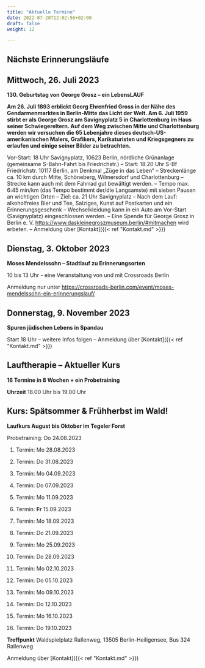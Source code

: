 ```yaml
---
title: "Aktuelle Termine"
date: 2022-07-28T12:02:56+02:00
draft: false
weight: 12

---
```

## Nächste Erinnerungsläufe 


## Mittwoch, 26. Juli 2023

__130. Geburtstag von George Grosz – ein LebensLAUF__

__Am 26. Juli 1893 erblickt Georg Ehrenfried Gross in der Nähe des Gendarmenmarktes in Berlin-Mitte das Licht der Welt. Am 6. Juli 1959 stirbt er als George Grosz am Savignyplatz 5 in Charlottenburg im Haus seiner Schwiegereltern. Auf dem Weg zwischen Mitte und Charlottenburg werden wir versuchen die 65 Lebenjahre dieses deutsch-US-amerikanischen Malers, Grafikers, Karikaturisten und Kriegsgegners zu erlaufen und einige seiner Bilder zu betrachten.__ 

Vor-Start: 18 Uhr Savignyplatz, 10623 Berlin, nördliche Grünanlage (gemeinsame S-Bahn-Fahrt bis Friedrichstr.) – Start: 18.20 Uhr S-Bf Friedrichstr. 10117 Berlin, am Denkmal „Züge in das Leben“ – Streckenlänge ca. 10 km durch Mitte, Schöneberg, Wilmersdorf und Charlottenburg – Strecke kann auch mit dem Fahrrad gut bewältigt werden. – Tempo max. 6:45 min/km (das Tempo bestimmt der/die Langsamste) mit sieben Pausen an wichtigen Orten – Ziel: ca. 21 Uhr Savignyplatz – Nach dem Lauf: alkoholfreies Bier und Tee, Salziges, Kunst auf Postkarten und ein Erinnerungsgeschenk – Wechselkleidung kann in ein Auto am Vor-Start (Savignyplatz) eingeschlossen werden. – Eine Spende für George Grosz in Berlin e. V. https://www.daskleinegroszmuseum.berlin/#mitmachen wird erbeten. – Anmeldung über [Kontakt]({{< ref "Kontakt.md" >}})
 
## Dienstag, 3. Oktober 2023

__Moses Mendelssohn – Stadtlauf zu Erinnerungsorten__

10 bis 13 Uhr - eine Veranstaltung von und mit Crossroads Berlin

Anmeldung nur unter https://crossroads-berlin.com/event/moses-mendelssohn-ein-erinnerungslauf/

## Donnerstag, 9. November 2023

__Spuren jüdischen Lebens in Spandau__

Start 18 Uhr – weitere Infos folgen – Anmeldung über [Kontakt]({{< ref "Kontakt.md" >}})


## Lauftherapie – Aktueller Kurs 

__16 Termine in 8 Wochen + ein Probetraining__

__Uhrzeit__ 18.00 Uhr bis 19.00 Uhr


## Kurs: Spätsommer & Frühherbst im Wald!

__Laufkurs August bis Oktober im Tegeler Forst__
 
Probetraining: Do 24.08.2023

1. Termin: Mo 28.08.2023 

2. Termin: Do 31.08.2023

3. Termin: Mo 04.09.2023 

4. Termin: Do 07.09.2023

5. Termin: Mo 11.09.2023

6. Termin: __Fr__ 15.09.2023

7. Termin: Mo 18.09.2023

8. Termin: Do 21.09.2023 

9. Termin: Mo 25.09.2023

10. Termin: Do 28.09.2023

11. Termin: Mo 02.10.2023 

12. Termin: Do 05.10.2023

13. Termin: Mo 09.10.2023

14. Termin: Do 12.10.2023

15. Termin: Mo 16.10.2023

16. Termin: Do 19.10.2023


__Treffpunkt__ Waldspielplatz Rallenweg, 13505 Berlin-Heiligensee, Bus 324 Rallenweg


Anmeldung über [Kontakt]({{< ref "Kontakt.md" >}})





